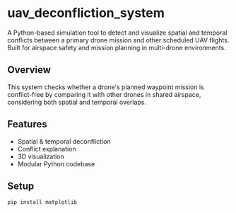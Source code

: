 # uav_deconfliction_system
A Python-based simulation tool to detect and visualize spatial and temporal conflicts between a primary drone mission and other scheduled UAV flights. Built for airspace safety and mission planning in multi-drone environments.

## Overview
This system checks whether a drone's planned waypoint mission is conflict-free by comparing it with other drones in shared airspace, considering both spatial and temporal overlaps.

## Features
- Spatial & temporal deconfliction
- Conflict explanation
- 3D visualization
- Modular Python codebase

## Setup
```bash
pip install matplotlib
